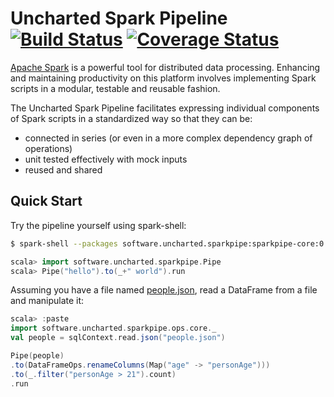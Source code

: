 # Uncharted Spark Pipeline &nbsp;[![Build Status](https://travis-ci.org/unchartedsoftware/sparkpipe.svg?branch=master)](https://travis-ci.org/unchartedsoftware/sparkpipe)&nbsp;[![Coverage Status](https://coveralls.io/repos/unchartedsoftware/sparkpipe/badge.svg?branch=master&service=github)](https://coveralls.io/github/unchartedsoftware/sparkpipe?branch=master)

[Apache Spark](http://spark.apache.org/) is a powerful tool for distributed data processing. Enhancing and maintaining productivity on this platform involves implementing Spark scripts in a modular, testable and reusable fashion.

The Uncharted Spark Pipeline facilitates expressing individual components of Spark scripts in a standardized way so that they can be:

  - connected in series (or even in a more complex dependency graph of operations)
  - unit tested effectively with mock inputs
  - reused and shared

## Quick Start

Try the pipeline yourself using spark-shell:

```bash
$ spark-shell --packages software.uncharted.sparkpipe:sparkpipe-core:0.9.0
```

```scala
scala> import software.uncharted.sparkpipe.Pipe
scala> Pipe("hello").to(_+" world").run
```

Assuming you have a file named [people.json](https://raw.githubusercontent.com/apache/spark/master/examples/src/main/resources/people.json), read a DataFrame from a file and manipulate it:
```scala
scala> :paste
import software.uncharted.sparkpipe.ops.core._
val people = sqlContext.read.json("people.json")

Pipe(people)
.to(DataFrameOps.renameColumns(Map("age" -> "personAge")))
.to(_.filter("personAge > 21").count)
.run
```
